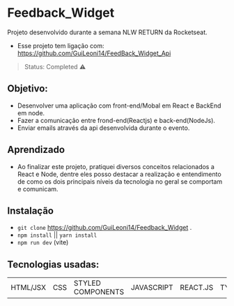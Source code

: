 # Feedback_Widget
Projeto desenvolvido durante a semana NLW RETURN da Rocketseat.
- Esse projeto tem ligação com: https://github.com/GuiLeoni14/FeedBack_Widget_Api
> Status: Completed ⚠️

## Objetivo:
+ Desenvolver uma aplicação com front-end/Mobal em React e BackEnd em node.
+ Fazer a comunicação entre frond-end(Reactjs) e back-end(NodeJs).
+ Enviar emails através da api desenvolvida durante o evento.

## Aprendizado
+ Ao finalizar este projeto, pratiquei diversos conceitos relacionados a React e Node, dentre eles posso destacar a realização e entendimento de como os dois principais
níveis da tecnologia no geral se comportam e comunicam.

## Instalação
- `git clone` https://github.com/GuiLeoni14/Feedback_Widget .
- `npm install` || `yarn install`
- `npm run dev` (vite)

## Tecnologias usadas:

<table>
  <tr>
    <td>HTML/JSX</td>
    <td>CSS</td>
    <td>STYLED COMPONENTS</td>
    <td>JAVASCRIPT</td>
    <td>REACT.JS</td>
    <td>TYPESCRIPT</td>
  </tr>
</table>



